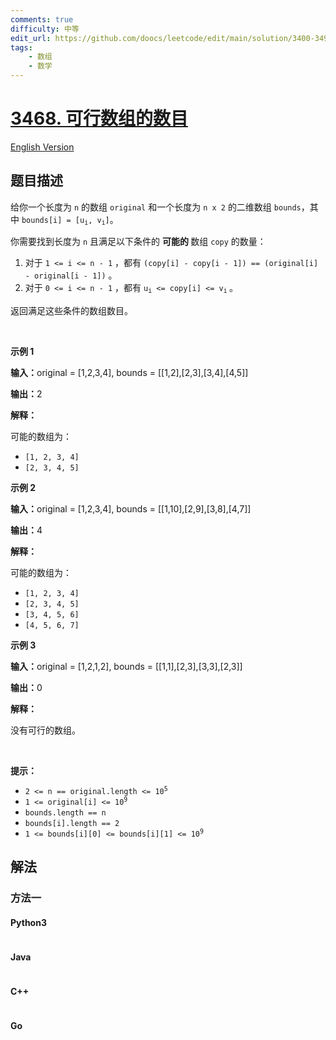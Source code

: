 ```yaml
---
comments: true
difficulty: 中等
edit_url: https://github.com/doocs/leetcode/edit/main/solution/3400-3499/3468.Find%20the%20Number%20of%20Copy%20Arrays/README.md
tags:
    - 数组
    - 数学
---
```


<!-- problem:start -->

# [3468. 可行数组的数目](https://leetcode.cn/problems/find-the-number-of-copy-arrays)

[English Version](/solution/3400-3499/3468.Find%20the%20Number%20of%20Copy%20Arrays/README_EN.md)

## 题目描述

<!-- description:start -->

<p>给你一个长度为 <code>n</code> 的数组 <code>original</code> 和一个长度为 <code>n x 2</code> 的二维数组 <code>bounds</code>，其中 <code>bounds[i] = [u<sub>i</sub>, v<sub>i</sub>]</code>。</p>

<p>你需要找到长度为 <code>n</code>&nbsp;且满足以下条件的&nbsp;<strong>可能的&nbsp;</strong>数组 <code>copy</code> 的数量：</p>

<ol>
	<li>对于 <code>1 &lt;= i &lt;= n - 1</code>&nbsp;，都有&nbsp;<code>(copy[i] - copy[i - 1]) == (original[i] - original[i - 1])</code>&nbsp;。</li>
	<li>对于 <code>0 &lt;= i &lt;= n - 1</code>&nbsp;，都有&nbsp;<code>u<sub>i</sub> &lt;= copy[i] &lt;= v<sub>i</sub></code><sub>&nbsp;</sub>。</li>
</ol>

<p>返回满足这些条件的数组数目。</p>

<p>&nbsp;</p>

<p><strong class="example">示例 1</strong></p>

<div class="example-block">
<p><strong>输入：</strong><span class="example-io">original = [1,2,3,4], bounds = [[1,2],[2,3],[3,4],[4,5]]</span></p>

<p><strong>输出：</strong><span class="example-io">2</span></p>

<p><strong>解释：</strong></p>

<p>可能的数组为：</p>

<ul>
	<li><code>[1, 2, 3, 4]</code></li>
	<li><code>[2, 3, 4, 5]</code></li>
</ul>
</div>

<p><strong class="example">示例 2</strong></p>

<div class="example-block">
<p><strong>输入：</strong><span class="example-io">original = [1,2,3,4], bounds = [[1,10],[2,9],[3,8],[4,7]]</span></p>

<p><strong>输出：</strong><span class="example-io">4</span></p>

<p><strong>解释：</strong></p>

<p>可能的数组为：</p>

<ul>
	<li><code>[1, 2, 3, 4]</code></li>
	<li><code>[2, 3, 4, 5]</code></li>
	<li><code>[3, 4, 5, 6]</code></li>
	<li><code>[4, 5, 6, 7]</code></li>
</ul>
</div>

<p><strong class="example">示例 3</strong></p>

<div class="example-block">
<p><strong>输入：</strong><span class="example-io">original = [1,2,1,2], bounds = [[1,1],[2,3],[3,3],[2,3]]</span></p>

<p><strong>输出：</strong><span class="example-io">0</span></p>

<p><strong>解释：</strong></p>

<p>没有可行的数组。</p>
</div>

<p>&nbsp;</p>

<p><b>提示：</b></p>

<ul>
	<li><code>2 &lt;= n == original.length &lt;= 10<sup>5</sup></code></li>
	<li><code>1 &lt;= original[i] &lt;= 10<sup>9</sup></code></li>
	<li><code>bounds.length == n</code></li>
	<li><code>bounds[i].length == 2</code></li>
	<li><code>1 &lt;= bounds[i][0] &lt;= bounds[i][1] &lt;= 10<sup>9</sup></code></li>
</ul>

<!-- description:end -->

## 解法

<!-- solution:start -->

### 方法一

<!-- tabs:start -->

#### Python3

```python

```

#### Java

```java

```

#### C++

```cpp

```

#### Go

```go

```

<!-- tabs:end -->

<!-- solution:end -->

<!-- problem:end -->
